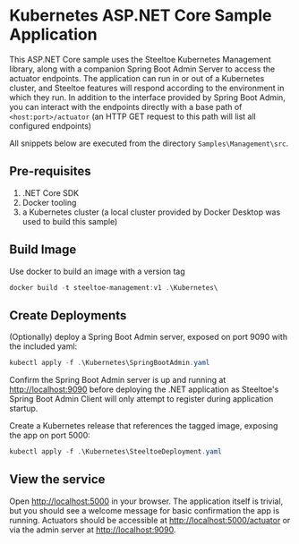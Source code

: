 ﻿# Kubernetes ASP.NET Core Sample Application

This ASP.NET Core sample uses the Steeltoe Kubernetes Management library, along with a companion Spring Boot Admin Server to access the actuator endpoints.
The application can run in or out of a Kubernetes cluster, and Steeltoe features will respond according to the environment in which they run.
In addition to the interface provided by Spring Boot Admin, you can interact with the endpoints directly with a base path of `<host:port>/actuator` (an HTTP GET request to this path will list all configured endpoints)

All snippets below are executed from the directory `Samples\Management\src`.

## Pre-requisites

1. .NET Core SDK
1. Docker tooling
1. a Kubernetes cluster (a local cluster provided by Docker Desktop was used to build this sample)

## Build Image

Use docker to build an image with a version tag

```powershell
docker build -t steeltoe-management:v1 .\Kubernetes\
```

## Create Deployments

(Optionally) deploy a Spring Boot Admin server, exposed on port 9090 with the included yaml:

```powershell
kubectl apply -f .\Kubernetes\SpringBootAdmin.yaml
```

Confirm the Spring Boot Admin server is up and running at <http://localhost:9090> before deploying the .NET application as Steeltoe's Spring Boot Admin Client will only attempt to register during application startup.

Create a Kubernetes release that references the tagged image, exposing the app on port 5000:

```powershell
kubectl apply -f .\Kubernetes\SteeltoeDeployment.yaml
```

## View the service

Open <http://localhost:5000> in your browser. The application itself is trivial, but you should see a welcome message for basic confirmation the app is running. Actuators should be accessible at <http://localhost:5000/actuator> or via the admin server at <http://localhost:9090>.
